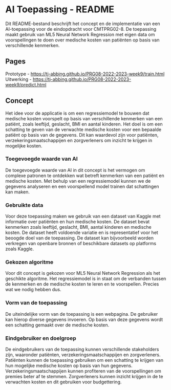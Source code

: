 # AI Toepassing - README
Dit README-bestand beschrijft het concept en de implementatie van een AI-toepassing voor de eindopdracht voor CMTPRG02-8. De toepassing maakt gebruik van ML5 Neural Network Regression met eigen data om voorspellingen te doen over medische kosten van patiënten op basis van verschillende kenmerken.

## Pages
Prototype - https://tj-abbing.github.io/PRG08-2022-2023-week9/train.html
Uitwerking - https://tj-abbing.github.io/PRG08-2022-2023-week9/predict.html

## Concept

Het idee voor de applicatie is om een regressiemodel te bouwen dat medische kosten voorspelt op basis van verschillende kenmerken van een patiënt, zoals leeftijd, geslacht, BMI en aantal kinderen. Het doel is om een schatting te geven van de verwachte medische kosten voor een bepaalde patiënt op basis van de gegevens. Dit kan waardevol zijn voor patiënten, verzekeringsmaatschappijen en zorgverleners om inzicht te krijgen in mogelijke kosten.

### Toegevoegde waarde van AI
De toegevoegde waarde van AI in dit concept is het vermogen om complexe patronen te ontdekken wat betreft kenmerken van een patiënt en medische kosten. Met behulp van een regressiemodel kunnen we de gegevens analyseren en een voorspellend model trainen dat schattingen kan maken.

### Gebruikte data
Voor deze toepassing maken we gebruik van een dataset van Kaggle met informatie over patiënten en hun medische kosten. De dataset bevat kenmerken zoals leeftijd, geslacht, BMI, aantal kinderen en medische kosten. De dataset heeft voldoende variatie en is representatief voor het beoogde doel van de toepassing. De dataset kan bijvoorbeeld worden verkregen van openbare bronnen of beschikbare datasets op platforms zoals Kaggle.

### Gekozen algoritme
Voor dit concept is gekozen voor ML5 Neural Network Regression als het geschikte algoritme. Het regressiemodel is in staat om de verbanden tussen de kenmerken en de medische kosten te leren en te voorspellen. Precies wat we nodig hebben dus.

### Vorm van de toepassing
De uiteindelijke vorm van de toepassing is een webpagina. De gebruiker kan hierop diverse gegevens invoeren. Op basis van deze gegevens wordt een schatting gemaakt over de medische kosten.

### Eindgebruiker en doelgroep
De eindgebruikers van de toepassing kunnen verschillende stakeholders zijn, waaronder patiënten, verzekeringsmaatschappijen en zorgverleners. Patiënten kunnen de toepassing gebruiken om een schatting te krijgen van hun mogelijke medische kosten op basis van hun  gegevens. Verzekeringsmaatschappijen kunnen profiteren van de voorspellingen om premies beter af te stemmen. Zorgverleners kunnen inzicht krijgen in de te verwachten kosten en dit gebruiken voor budgettering.